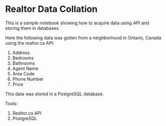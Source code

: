 # Realtor Data Collation

This is a sample notebook showing how to acquire data using API and storing them in databases.

Here the following data was gotten from a neighborhood in Ontario, Canada using the realtor.ca API:

1. Address
2. Bedrooms
3. Bathrooms
4. Agent Name
5. Area Code
6. Phone Number
7. Price

This data was stored in a PostgreSQL database.

Tools:

1. Realtor.ca API
2. PostgreSQL
